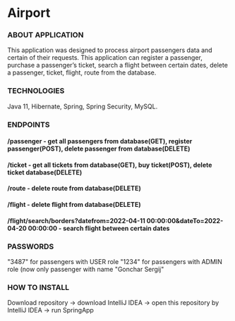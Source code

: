 # Airport
### ABOUT APPLICATION
This application was designed to process airport passengers data and certain of their requests. This application can register a passenger, purchase a passenger’s ticket, 
search a flight between certain dates, delete a passenger, ticket, flight, route from the database.

### TECHNOLOGIES
Java 11, Hibernate, Spring, Spring Security, MySQL.

### ENDPOINTS
#### /passenger - get all passengers from database(GET), register passenger(POST), delete passenger from database(DELETE)
#### /ticket - get all tickets from database(GET), buy ticket(POST), delete ticket database(DELETE)
#### /route - delete route from database(DELETE)
#### /flight - delete flight from database(DELETE)
#### /flight/search/borders?datefrom=2022-04-11 00:00:00&dateTo=2022-04-20 00:00:00 - search flight between certain dates

### PASSWORDS
"3487" for passengers with USER role
"1234" for passengers with ADMIN role (now only passenger with name "Gonchar Sergij"

### HOW TO INSTALL
Download repository -> download IntelliJ IDEA -> open this repository by IntelliJ IDEA -> run SpringApp

